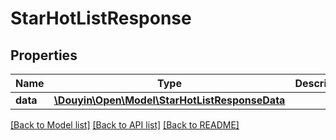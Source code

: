 # StarHotListResponse

## Properties
Name | Type | Description | Notes
------------ | ------------- | ------------- | -------------
**data** | [**\Douyin\Open\Model\StarHotListResponseData**](StarHotListResponseData.md) |  | [optional] 

[[Back to Model list]](../../README.md#documentation-for-models) [[Back to API list]](../../README.md#documentation-for-api-endpoints) [[Back to README]](../../README.md)

